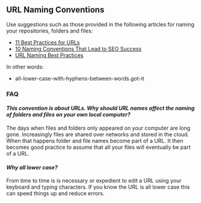 ﻿## URL Naming Conventions

Use suggestions such as those provided in the following articles for naming your repositories, folders and files:

* [11 Best Practices for URLs]( https://moz.com/blog/11-best-practices-for-urls )
* [10 Naming Conventions That Lead to SEO Success]( https://blogs.adobe.com/digitalmarketing/search-marketing/10-naming-conventions-lead-seo-success/ )
* [URL Naming Best Practices]( https://www.searchenginejournal.com/url-naming-best-practices/46740/ )

In other words:

* all-lower-case-with-hyphens-between-words.got-it

### FAQ

#### _This convention is about URLs. Why should URL names affect the naming of folders and files on your own local computer?_

The days when files and folders only appeared on your computer are long gone.
Increasingly files are shared over networks and stored in the cloud.
When that happens folder and file names become part of a URL.
It then becomes good practice to assume that all your files will eventually be part of a URL.

#### _Why all lower case?_

From time to time is is necessary or expedient to edit a URL using your keyboard and typing characters.
If you know the URL is all lower case this can speed things up and reduce errors.





